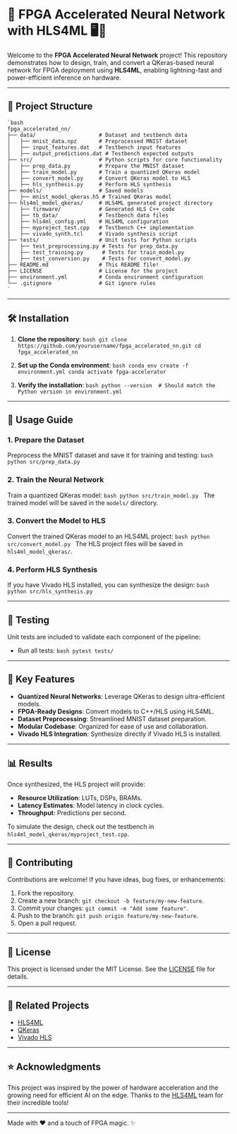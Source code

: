 # 🚀 FPGA Accelerated Neural Network with HLS4ML 🖥️🔧

Welcome to the **FPGA Accelerated Neural Network** project! This repository demonstrates how to design, train, and convert a QKeras-based neural network for FPGA deployment using **HLS4ML**, enabling lightning-fast and power-efficient inference on hardware.  

---

## 📂 Project Structure

    `bash
    fpga_accelerated_nn/
    ├── data/                    # Dataset and testbench data
    │   ├── mnist_data.npz       # Preprocessed MNIST dataset
    │   ├── input_features.dat   # Testbench input features
    │   ├── output_predictions.dat # Testbench expected outputs
    ├── src/                     # Python scripts for core functionality
    │   ├── prep_data.py         # Prepare the MNIST dataset
    │   ├── train_model.py       # Train a quantized QKeras model
    │   ├── convert_model.py     # Convert QKeras model to HLS
    │   ├── hls_synthesis.py     # Perform HLS synthesis
    ├── models/                  # Saved models
    │   ├── mnist_model_qkeras.h5 # Trained QKeras model
    ├── hls4ml_model_qkeras/     # HLS4ML generated project directory
    │   ├── firmware/            # Generated HLS C++ code
    │   ├── tb_data/             # Testbench data files
    │   ├── hls4ml_config.yml    # HLS4ML configuration
    │   ├── myproject_test.cpp   # Testbench C++ implementation
    │   ├── vivado_synth.tcl     # Vivado synthesis script
    ├── tests/                   # Unit tests for Python scripts
    │   ├── test_preprocessing.py # Tests for prep_data.py
    │   ├── test_training.py      # Tests for train_model.py
    │   ├── test_conversion.py    # Tests for convert_model.py
    ├── README.md                # This README file!
    ├── LICENSE                  # License for the project
    ├── environment.yml          # Conda environment configuration
    └── .gitignore               # Git ignore rules
    `
---

## 🛠️ Installation

1. **Clone the repository**:
   `bash
   git clone https://github.com/yourusername/fpga_accelerated_nn.git
   cd fpga_accelerated_nn
   `

2. **Set up the Conda environment**:
   `bash
   conda env create -f environment.yml
   conda activate fpga-accelerator
   `

3. **Verify the installation**:
   `bash
   python --version  # Should match the Python version in environment.yml
   `

---

## 📖 Usage Guide

### 1. **Prepare the Dataset**
   Preprocess the MNIST dataset and save it for training and testing:
   `bash
   python src/prep_data.py
   `

### 2. **Train the Neural Network**
   Train a quantized QKeras model:
   `bash
   python src/train_model.py
   `
   The trained model will be saved in the `models/` directory.

### 3. **Convert the Model to HLS**
   Convert the trained QKeras model to an HLS4ML project:
   `bash
   python src/convert_model.py
   `
   The HLS project files will be saved in `hls4ml_model_qkeras/`.

### 4. **Perform HLS Synthesis**
   If you have Vivado HLS installed, you can synthesize the design:
   `bash
   python src/hls_synthesis.py
   `

---

## 🔬 Testing
Unit tests are included to validate each component of the pipeline:
- Run all tests:
  `bash
  pytest tests/
  `

---

## 🚀 Key Features

- **Quantized Neural Networks**: Leverage QKeras to design ultra-efficient models.
- **FPGA-Ready Designs**: Convert models to C++/HLS using HLS4ML.
- **Dataset Preprocessing**: Streamlined MNIST dataset preparation.
- **Modular Codebase**: Organized for ease of use and collaboration.
- **Vivado HLS Integration**: Synthesize directly if Vivado HLS is installed.

---

## 📊 Results
Once synthesized, the HLS project will provide:
- **Resource Utilization**: LUTs, DSPs, BRAMs.
- **Latency Estimates**: Model latency in clock cycles.
- **Throughput**: Predictions per second.

To simulate the design, check out the testbench in `hls4ml_model_qkeras/myproject_test.cpp`.

---

## 🎨 Contributing
Contributions are welcome! If you have ideas, bug fixes, or enhancements:
1. Fork the repository.
2. Create a new branch: `git checkout -b feature/my-new-feature`.
3. Commit your changes: `git commit -m "Add some feature"`.
4. Push to the branch: `git push origin feature/my-new-feature`.
5. Open a pull request.

---

## 📜 License
This project is licensed under the MIT License. See the [LICENSE](LICENSE) file for details.

---

## 🧩 Related Projects
- [HLS4ML](https://fastmachinelearning.org/hls4ml/)
- [QKeras](https://github.com/google/qkeras)
- [Vivado HLS](https://www.xilinx.com/products/design-tools/vivado.html)

---

## ⭐ Acknowledgments
This project was inspired by the power of hardware acceleration and the growing need for efficient AI on the edge. Thanks to the [HLS4ML](https://fastmachinelearning.org/hls4ml/) team for their incredible tools!

---

Made with ❤️ and a touch of FPGA magic. ✨